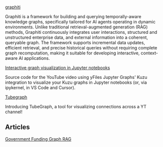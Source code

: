 [graphiti](https://github.com/getzep/graphiti)

Graphiti is a framework for building and querying temporally-aware knowledge graphs, specifically tailored for AI agents operating in dynamic environments. Unlike traditional retrieval-augmented generation (RAG) methods, Graphiti continuously integrates user interactions, structured and unstructured enterprise data, and external information into a coherent, queryable graph. The framework supports incremental data updates, efficient retrieval, and precise historical queries without requiring complete graph recomputation, making it suitable for developing interactive, context-aware AI applications.

[Interactive graph visualization in Jupyter notebooks](https://github.com/kuzudb/tutorials/tree/main/src/video_11)

Source code for the YouTube video using yFiles Jupyter Graphs' Kuzu integration to visualize your Kuzu graphs in Jupyter notebooks (or, via ipykernel, in VS Code and Cursor).

[Tubegraph](https://github.com/sieve-data/tubegraph)

Introducing TubeGraph, a tool for visualizing connections across a YT channel! 




## Articles
[Government Funding Graph RAG](https://towardsdatascience.com/government-funding-graph-rag/)
